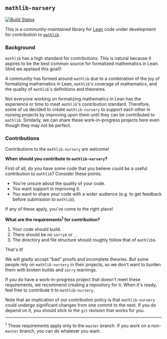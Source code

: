 ## `mathlib-nursery`

[![Build Status](https://travis-ci.org/leanprover-community/mathlib-nursery.svg?branch=master)](https://travis-ci.org/leanprover-community/mathlib-nursery)

This is a community-maintained library for [Lean](https://leanprover.github.io/)
code under development for contribution to
[`mathlib`](https://github.com/leanprover/mathlib).

### Background

`mathlib` has a high standard for contributions. This is natural because it
aspires to be the best common source for formalized mathematics in Lean. (And we
applaud this goal!)

A community has formed around `mathlib` due to a combination of the joy of
formalizing mathematics in Lean, `mathlib`'s coverage of mathematics, and the
quality of `mathlib`'s definitions and theorems.

Not everyone working on formalizing mathematics in Lean has the experience or
time to meet `mathlib`'s contribution standard. Therefore, some of us decided to
create `mathlib-nursery` to support each other in nursing projects by improving
upon them until they can be contributed to `mathlib`. Similarly, we can share
these work-in-progress projects here even though they may not be perfect.

### Contributions

Contributions to the `mathlib-nursery` are welcome!

**When should you contribute to `mathlib-nursery`?**

First of all, do you have some code that you believe could be a useful
contribution to `mathlib`? Consider these points:

* You're unsure about the quality of your code.
* You want support in improving it.
* You want to share your code with a wider audience (e.g. to get feedback before
  submission to `mathlib`).

If any of these apply, you've come to the right place!

**What are the requirements<sup>[1](#footnote1)</sup> for contribution?**

1. Your code should build.
2. There should be no `sorry`s or `_`.
3. The directory and file structure should roughly follow that of `mathlib`s.

That's it!

We will gladly accept “bad” proofs and incomplete theories. But some people rely
on `mathlib-nursery` in their projects, so we don't want to burden them with
broken builds and `sorry` warnings.

If you do have a work-in-progress project that doesn't meet these requirements,
we recommend creating a repository for it. When it's ready, feel free to
contribute it to `mathlib-nursery`.

Note that an implication of our contribution policy is that `mathlib-nursery`
could undergo significant changes from one commit to the next. If you do depend
on it, you should stick to the `git` revision that works for you.

---

<sup><a name="footnote1">1</a></sup> These requirements apply only to the `master` branch.
If you work on a non-`master` branch, you can do whatever you want.
